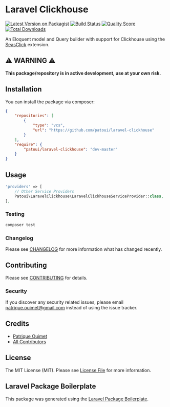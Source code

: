 # Laravel Clickhouse

[![Latest Version on Packagist](https://img.shields.io/packagist/v/patoui/laravel-clickhouse.svg?style=flat-square)](https://packagist.org/packages/patoui/laravel-clickhouse)
[![Build Status](https://img.shields.io/travis/patoui/laravel-clickhouse/master.svg?style=flat-square)](https://travis-ci.org/patoui/laravel-clickhouse)
[![Quality Score](https://img.shields.io/scrutinizer/g/patoui/laravel-clickhouse.svg?style=flat-square)](https://scrutinizer-ci.com/g/patoui/laravel-clickhouse)
[![Total Downloads](https://img.shields.io/packagist/dt/patoui/laravel-clickhouse.svg?style=flat-square)](https://packagist.org/packages/patoui/laravel-clickhouse)

An Eloquent model and Query builder with support for Clickhouse using the [SeasClick](https://github.com/seasx/seasclick) extension.

## ⚠️ WARNING ⚠️

**This package/repository is in active development, use at your own risk.**

## Installation

You can install the package via composer:

```json
{
    "repositories": [
        {
            "type": "vcs",
            "url": "https://github.com/patoui/laravel-clickhouse"
        }
    ],
    "require": {
        "patoui/laravel-clickhouse": "dev-master"
    }
}
```

## Usage

``` php
'providers' => [
    // Other Service Providers
    Patoui\LaravelClickhouse\LaravelClickhouseServiceProvider::class,
],
```

### Testing

``` bash
composer test
```

### Changelog

Please see [CHANGELOG](CHANGELOG.md) for more information what has changed recently.

## Contributing

Please see [CONTRIBUTING](CONTRIBUTING.md) for details.

### Security

If you discover any security related issues, please email patrique.ouimet@gmail.com instead of using the issue tracker.

## Credits

- [Patrique Ouimet](https://github.com/patoui)
- [All Contributors](../../contributors)

## License

The MIT License (MIT). Please see [License File](LICENSE.md) for more information.

## Laravel Package Boilerplate

This package was generated using the [Laravel Package Boilerplate](https://laravelpackageboilerplate.com).
